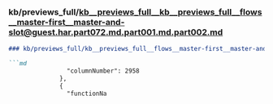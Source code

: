 ### kb/previews_full/kb__previews_full__kb__previews_full__flows__master-first__master-and-slot@guest.har.part072.md.part001.md.part002.md

```md
### kb/previews_full/kb__previews_full__flows__master-first__master-and-slot@guest.har.part072.md.part001.md (part 002)

```md
                "columnNumber": 2958
              },
              {
                "functionNa
```

```

```
